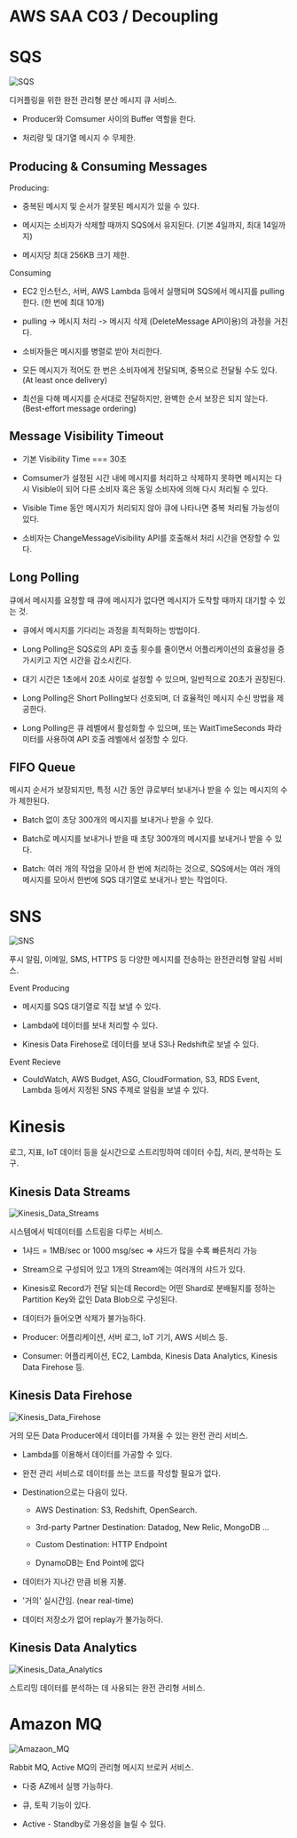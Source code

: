 # AWS SAA C03 / Decoupling

# SQS

![SQS](./pictures/SQS.png)

디커플링을 위한 완전 관리형 분산 메시지 큐 서비스.

- Producer와 Comsumer 사이의 Buffer 역할을 한다.

- 처리량 및 대기열 메시지 수 무제한.

## Producing & Consuming Messages

Producing:

- 중복된 메시지 및 순서가 잘못된 메시지가 있을 수 있다.

- 메시지는 소비자가 삭제할 때까지 SQS에서 유지된다. (기본 4일까지, 최대 14일까지)

- 메시지당 최대 256KB 크기 제한.

Consuming

- EC2 인스턴스, 서버, AWS Lambda 등에서 실행되며 SQS에서 메시지를 pulling한다. (한 번에 최대 10개)

- pulling -> 메시지 처리 -> 메시지 삭제 (DeleteMessage API이용)의 과정을 거친다.

- 소비자들은 메시지를 병렬로 받아 처리한다.

- 모든 메시지가 적어도 한 번은 소비자에게 전달되며, 중복으로 전달될 수도 있다. (At least once delivery)

- 최선을 다해 메시지를 순서대로 전달하지만, 완벽한 순서 보장은 되지 않는다. (Best-effort message ordering)

## Message Visibility Timeout

- 기본 Visibility Time === 30초

- Comsumer가 설정된 시간 내에 메시지를 처리하고 삭제하지 못하면 메시지는 다시 Visible이 되어 다른 소비자 혹은 동일 소비자에 의해 다시 처리될 수 있다.

- Visible Time 동안 메시지가 처리되지 않아 큐에 나타나면 중복 처리될 가능성이 있다.

- 소비자는 ChangeMessageVisibility API를 호출해서 처리 시간을 연장할 수 있다.

## Long Polling

큐에서 메시지를 요청할 때 큐에 메시지가 없다면 메시지가 도착할 때까지 대기할 수 있는 것.

- 큐에서 메시지를 기다리는 과정을 최적화하는 방법이다.

- Long Polling은 SQS로의 API 호출 횟수를 줄이면서 어플리케이션의 효율성을 증가시키고 지연 시간을 감소시킨다.

- 대기 시간은 1초에서 20초 사이로 설정할 수 있으며, 일반적으로 20초가 권장된다.

- Long Polling은 Short Polling보다 선호되며, 더 효율적인 메시지 수신 방법을 제공한다.

- Long Polling은 큐 레벨에서 활성화할 수 있으며, 또는 WaitTimeSeconds 파라미터를 사용하여 API 호출 레벨에서 설정할 수 있다.

## FIFO Queue

메시지 순서가 보장되지만, 특정 시간 동안 큐로부터 보내거나 받을 수 있는 메시지의 수가 제한된다.

- Batch 없이 초당 300개의 메시지를 보내거나 받을 수 있다.

- Batch로 메시지를 보내거나 받을 때 초당 300개의 메시지를 보내거나 받을 수 있다.

- Batch: 여러 개의 작업을 모아서 한 번에 처리하는 것으로, SQS에서는 여러 개의 메시지를 모아서 한번에 SQS 대기열로 보내거나 받는 작업이다.

# SNS

![SNS](./pictures/SNS.png)

푸시 알림, 이메일, SMS, HTTPS 등 다양한 메시지를 전송하는 완전관리형 알림 서비스.

Event Producing

- 메시지를 SQS 대기열로 직접 보낼 수 있다.

- Lambda에 데이터를 보내 처리할 수 있다.

- Kinesis Data Firehose로 데이터를 보내 S3나 Redshift로 보낼 수 있다.

Event Recieve

- CouldWatch, AWS Budget, ASG, CloudFormation, S3, RDS Event, Lambda 등에서 지정된 SNS 주제로 알림을 보낼 수 있다.

# Kinesis

로그, 지표, IoT 데이터 등을 실시간으로 스트리밍하여 데이터 수집, 처리, 분석하는 도구.

## Kinesis Data Streams

![Kinesis_Data_Streams](./pictures/Kinesis_Data_Streams.png)

시스템에서 빅데이터를 스트림을 다루는 서비스.

- 1샤드 = 1MB/sec or 1000 msg/sec ⇒ 샤드가 많을 수록 빠른처리 가능

- Stream으로 구성되어 있고 1개의 Stream에는 여러개의 샤드가 있다.

- Kinesis로 Record가 전달 되는데 Record는 어떤 Shard로 분배될지를 정하는 Partition Key와 값인 Data Blob으로 구성된다.

- 데이터가 들어오면 삭제가 불가능하다.

- Producer: 어플리케이션, 서버 로그, IoT 기기, AWS 서비스 등.

- Consumer: 어플리케이션, EC2, Lambda, Kinesis Data Analytics, Kinesis Data Firehose 등.

## Kinesis Data Firehose

![Kinesis_Data_Firehose](./pictures/Kinesis_Data_Firehose.png)

거의 모든 Data Producer에서 데이터를 가져올 수 있는 완전 관리 서비스.

- Lambda를 이용해서 데이터를 가공할 수 있다.

- 완전 관리 서비스로 데이터를 쓰는 코드를 작성할 필요가 없다.

- Destination으로는 다음이 있다.

  - AWS Destination: S3, Redshift, OpenSearch.

  - 3rd-party Partner Destination: Datadog, New Relic, MongoDB ...

  - Custom Destination: HTTP Endpoint

  - DynamoDB는 End Point에 없다

- 데이터가 지나간 만큼 비용 지불.

- '거의' 실시간임. (near real-time)

- 데이터 저장소가 없어 replay가 불가능하다.

## Kinesis Data Analytics

![Kinesis_Data_Analytics](./pictures/Kinesis_Data_Analytics.png)

스트리밍 데이터를 분석하는 데 사용되는 완전 관리형 서비스.

# Amazon MQ

![Amazaon_MQ](./pictures/Amazaon_MQ.png)

Rabbit MQ, Active MQ의 관리형 메시지 브로커 서비스.

- 다중 AZ에서 실행 가능하다.

- 큐, 토픽 기능이 있다.

- Active - Standby로 가용성을 늘릴 수 있다.
